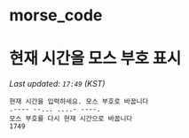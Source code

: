 # morse_code
# 현재 시간을 모스 부호 표시
<!-- MORSE_TIME_START -->
_Last updated: `17:49` (KST)_

```
현재 시간을 입력하세요. 모스 부호로 바꿉니다
.---- --... ....- ----.
모스 부호를 다시 현재 시간으로 바꿉니다
1749
```
<!-- MORSE_TIME_END -->
